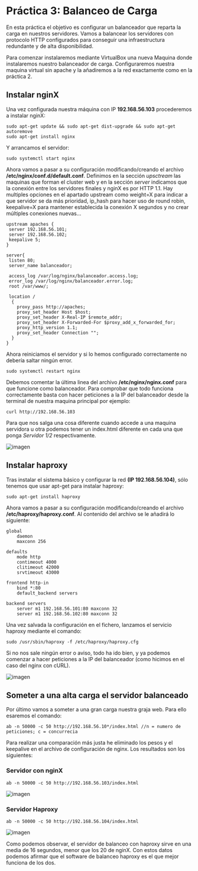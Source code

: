 # Práctica 3: Balanceo de Carga

En esta práctica el objetivo es configurar un balanceador que reparta la carga en nuestros servidores. Vamos a balancear los servidores con protocolo HTTP configurados para conseguir una infraestructura redundante y de alta disponibilidad.

Para comenzar instalaremos mediante VirtualBox una nueva Maquina donde instalaremos nuestro balanceador de carga. Configuraremos nuestra maquina virtual sin apache y la añadiremos a la red exactamente como en la práctica 2.

## Instalar nginX

Una vez configurada nuestra máquina con IP **192.168.56.103** procederemos a instalar nginX:
    
    sudo apt-get update && sudo apt-get dist-upgrade && sudo apt-get autoremove
    sudo apt-get install nginx
    
Y arrancamos el servidor:

    sudo systemctl start nginx
    
Ahora vamos a pasar a su configuración modificando/creando el archivo **/etc/nginx/conf.d/default.conf**. Definimos en la sección *upsctream* las maquinas que forman el cluster web y en la sección *server* indicamos que la conexión entre los servidores finales y nginX es por HTTP 1.1. Hay multiples opciones en el apartado upstream como weight=X para indicar a que servidor se da más prioridad, ip_hash para hacer uso de round robin, keepalive=X para mantener establecida la conexión X segundos y no crear múltiples conexiones nuevas...

    upstream apaches {
     server 192.168.56.101;
     server 192.168.56.102;
     keepalive 5;
    }

    server{
     listen 80;
     server_name balanceador;
  
     access_log /var/log/nginx/balanceador.access.log;
     error_log /var/log/nginx/balanceador.error.log;
     root /var/www/;
  
     location /
      {
        proxy_pass http://apaches;
        proxy_set_header Host $host;
        proxy_set_header X-Real-IP $remote_addr;
        proxy_set_header X-Forwarded-For $proxy_add_x_forwarded_for;
        proxy_http_version 1.1;
        proxy_set_header Connection "";
      }
    }
    
Ahora reiniciamos el servidor y si lo hemos configurado correctamente no debería saltar ningún error.

    sudo systemctl restart nginx

Debemos comentar la última linea del archivo **/etc/nginx/nginx.conf** para que funcione como balanceador.
Para comprobar que todo funciona correctamente basta con hacer peticiones a la IP del balanceador desde la terminal de nuestra maquina principal por ejemplo:

    curl http://192.168.56.103
    
Para que nos salga una cosa diferente cuando accede a una maquina servidora u otra podemos tener un index.html diferente en cada una que ponga *Servidor 1/2* respectivamente.

![imagen](https://github.com/Antobio17/swap1819/blob/master/practica3/imagenes/comprobacion.png)

## Instalar haproxy

Tras instalar el sistema básico y configurar la red **(IP 192.168.56.104)**, sólo tenemos que usar apt-get para instalar haproxy:

    sudo apt-get install haproxy
    
Ahora vamos a pasar a su configuración modificando/creando el archivo **/etc/haproxy/haproxy.conf**. Al contenido del archivo se le añadirá lo siguiente:

    global
        daemon
        maxconn 256
        
    defaults
        mode http 
        contimeout 4000
        clitimeout 42000
        srvtimeout 43000

    frontend http-in
        bind *:80
        default_backend servers
        
    backend servers
        server m1 192.168.56.101:80 maxconn 32
        server m1 192.168.56.102:80 maxconn 32

Una vez salvada la configuración en el fichero, lanzamos el servicio haproxy mediante el comando:

    sudo /usr/sbin/haproxy -f /etc/haproxy/haproxy.cfg
    
Si no nos sale ningún error o aviso, todo ha ido bien, y ya podemos comenzar a hacer peticiones a la IP del balanceador (como hicimos en el caso del nginx con cURL).

![imagen](https://github.com/Antobio17/swap1819/blob/master/practica3/imagenes/comprobacion.png)

## Someter a una alta carga el servidor balanceado

Por último vamos a someter a una gran carga nuestra graja web. Para ello esaremos el comando:

    ab -n 50000 -c 50 http://192.168.56.10*/index.html //n = numero de peticiones; c = concurrecia
    
Para realizar una comparación más justa he eliminado los pesos y el keepalive en el archivo de configuración de nginx. Los resultados son los siguientes:

### Servidor con nginX

    ab -n 50000 -c 50 http://192.168.56.103/index.html
    
![imagen](https://github.com/Antobio17/swap1819/blob/master/practica3/imagenes/ServerNginx.png)

### Servidor Haproxy

    ab -n 50000 -c 50 http://192.168.56.104/index.html
    
![imagen](https://github.com/Antobio17/swap1819/blob/master/practica3/imagenes/ServerHaproxy.png)

Como podemos observar, el servidor de balanceo con haproxy sirve en una media de 16 segundos, menor que los 20 de nginX. Con estos datos podemos afirmar que el software de balanceo haproxy es el que mejor funciona de los dos.
